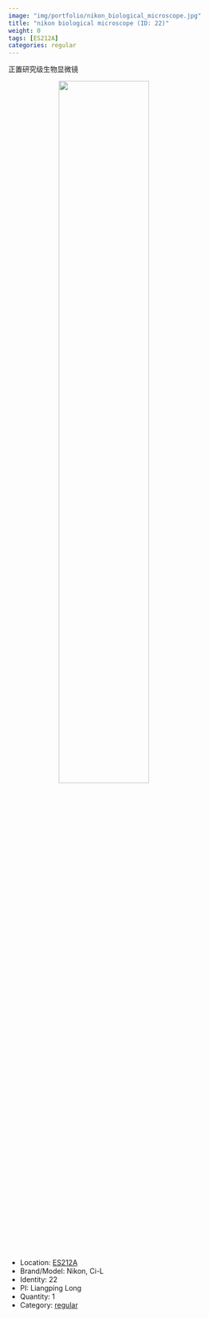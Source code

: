 ```yaml
---
image: "img/portfolio/nikon_biological_microscope.jpg"
title: "nikon biological microscope (ID: 22)"
weight: 0
tags: [ES212A]
categories: regular
---
```


正置研究级生物显微镜

<!--more-->

<img src="../../img/portfolio/nikon_biological_microscope.jpg" width="60%" style="display: block; margin: auto;">

- Location: [ES212A](../../tags/es212a)
- Brand/Model: Nikon, Ci-L
- Identity: 22
- PI: Liangping Long
- Quantity: 1
- Category: [regular](../../categories/regular)







